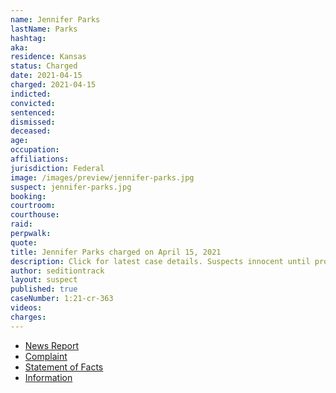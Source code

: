 ```yaml
---
name: Jennifer Parks
lastName: Parks
hashtag:
aka:
residence: Kansas
status: Charged
date: 2021-04-15
charged: 2021-04-15
indicted:
convicted: 
sentenced:
dismissed: 
deceased:
age:
occupation:
affiliations:
jurisdiction: Federal
image: /images/preview/jennifer-parks.jpg
suspect: jennifer-parks.jpg
booking:
courtroom:
courthouse:
raid:
perpwalk:
quote:
title: Jennifer Parks charged on April 15, 2021
description: Click for latest case details. Suspects innocent until proven guilty.
author: seditiontrack
layout: suspect
published: true
caseNumber: 1:21-cr-363
videos:
charges:
---
```

- [News Report](https://www.msn.com/en-us/news/us/two-kansas-women-arrested-in-jan-6-capitol-riot/ar-BB1g2yEp)
- [Complaint](https://www.justice.gov/usao-dc/case-multi-defendant/file/1389181/download)
- [Statement of Facts](https://www.justice.gov/usao-dc/case-multi-defendant/file/1389186/download)
- [Information](https://www.justice.gov/usao-dc/case-multi-defendant/file/1413541/download)
